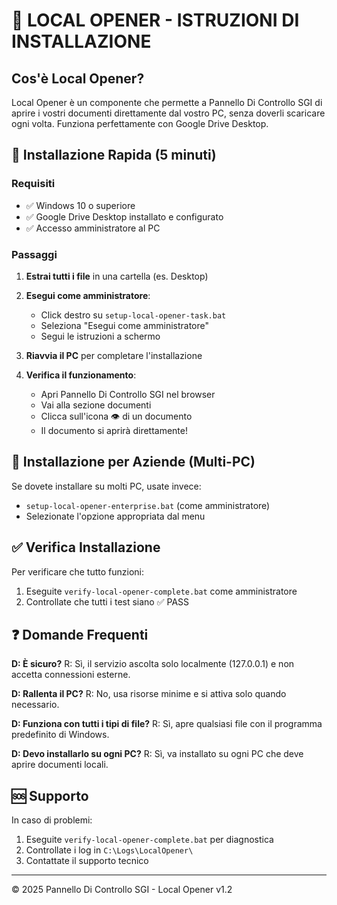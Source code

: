 # 📄 LOCAL OPENER - ISTRUZIONI DI INSTALLAZIONE

## Cos'è Local Opener?

Local Opener è un componente che permette a Pannello Di Controllo SGI di aprire i vostri documenti direttamente dal vostro PC, senza doverli scaricare ogni volta. Funziona perfettamente con Google Drive Desktop.

## 🚀 Installazione Rapida (5 minuti)

### Requisiti
- ✅ Windows 10 o superiore
- ✅ Google Drive Desktop installato e configurato
- ✅ Accesso amministratore al PC

### Passaggi

1. **Estrai tutti i file** in una cartella (es. Desktop)

2. **Esegui come amministratore**:
   - Click destro su `setup-local-opener-task.bat`
   - Seleziona "Esegui come amministratore"
   - Segui le istruzioni a schermo

3. **Riavvia il PC** per completare l'installazione

4. **Verifica il funzionamento**:
   - Apri Pannello Di Controllo SGI nel browser
   - Vai alla sezione documenti
   - Clicca sull'icona 👁️ di un documento
   - Il documento si aprirà direttamente!

## 🏢 Installazione per Aziende (Multi-PC)

Se dovete installare su molti PC, usate invece:
- `setup-local-opener-enterprise.bat` (come amministratore)
- Selezionate l'opzione appropriata dal menu

## ✅ Verifica Installazione

Per verificare che tutto funzioni:
1. Eseguite `verify-local-opener-complete.bat` come amministratore
2. Controllate che tutti i test siano ✅ PASS

## ❓ Domande Frequenti

**D: È sicuro?**
R: Sì, il servizio ascolta solo localmente (127.0.0.1) e non accetta connessioni esterne.

**D: Rallenta il PC?**
R: No, usa risorse minime e si attiva solo quando necessario.

**D: Funziona con tutti i tipi di file?**
R: Sì, apre qualsiasi file con il programma predefinito di Windows.

**D: Devo installarlo su ogni PC?**
R: Sì, va installato su ogni PC che deve aprire documenti locali.

## 🆘 Supporto

In caso di problemi:
1. Eseguite `verify-local-opener-complete.bat` per diagnostica
2. Controllate i log in `C:\Logs\LocalOpener\`
3. Contattate il supporto tecnico

---

© 2025 Pannello Di Controllo SGI - Local Opener v1.2
